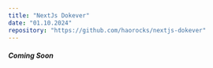 ```yaml
---
title: "NextJs Dokever"
date: "01.10.2024"
repository: "https://github.com/haorocks/nextjs-dokever"
---
```

##### Coming Soon
